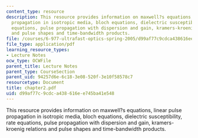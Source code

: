 ```yaml
---
content_type: resource
description: This resource provides information on maxwell?s equations, linear pulse
  propagation in isotropic media, bloch equations, dielectric susceptibility, rate
  equations, pulse propagation with dispersion and gain, kramers-kroenig relations
  and pulse shapes and time-bandwidth products.
file: /courses/6-977-ultrafast-optics-spring-2005/d99af77c9cdca438616ee745ba41e548_chapter2.pdf
file_type: application/pdf
learning_resource_types:
- Lecture Notes
ocw_type: OCWFile
parent_title: Lecture Notes
parent_type: CourseSection
parent_uid: 94257d6e-6c18-3e08-520f-3e10f58578c7
resourcetype: Document
title: chapter2.pdf
uid: d99af77c-9cdc-a438-616e-e745ba41e548
---
```

This resource provides information on maxwell?s equations, linear pulse propagation in isotropic media, bloch equations, dielectric susceptibility, rate equations, pulse propagation with dispersion and gain, kramers-kroenig relations and pulse shapes and time-bandwidth products.

